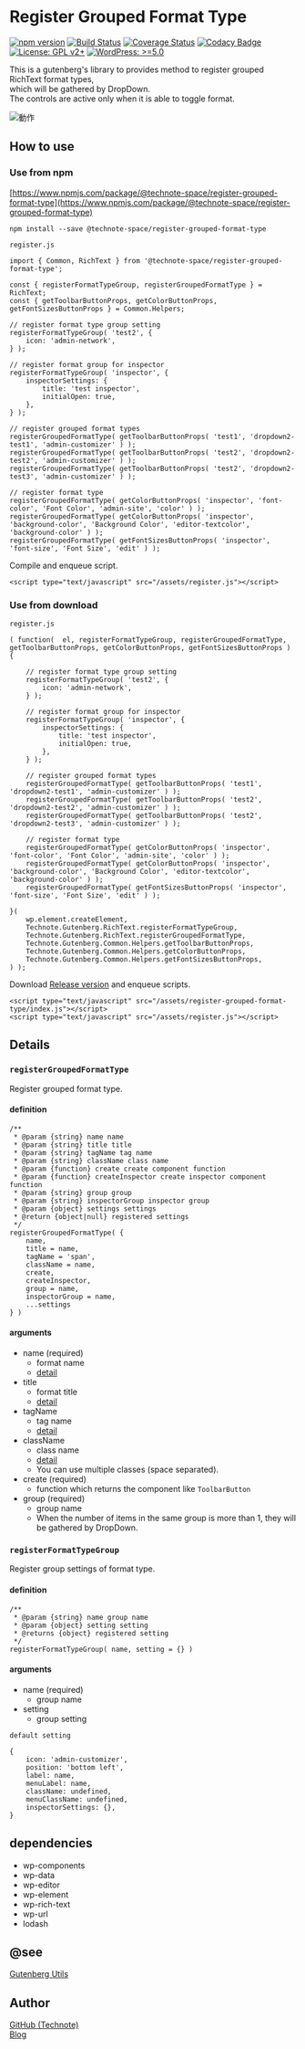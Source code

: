 # Register Grouped Format Type

[![npm version](https://badge.fury.io/js/%40technote-space%2Fregister-grouped-format-type.svg)](https://badge.fury.io/js/%40technote-space%2Fregister-grouped-format-type)
[![Build Status](https://travis-ci.com/technote-space/register-grouped-format-type.svg?branch=master)](https://travis-ci.com/technote-space/register-grouped-format-type)
[![Coverage Status](https://coveralls.io/repos/github/technote-space/register-grouped-format-type/badge.svg?branch=master)](https://coveralls.io/github/technote-space/register-grouped-format-type?branch=master)
[![Codacy Badge](https://api.codacy.com/project/badge/Grade/616394da0ba143d7b3aee4f79d318cdf)](https://www.codacy.com/app/technote-space/register-grouped-format-type?utm_source=github.com&amp;utm_medium=referral&amp;utm_content=technote-space/register-grouped-format-type&amp;utm_campaign=Badge_Grade)
[![License: GPL v2+](https://img.shields.io/badge/License-GPL%20v2%2B-blue.svg)](http://www.gnu.org/licenses/gpl-2.0.html)
[![WordPress: >=5.0](https://img.shields.io/badge/WordPress-%3E%3D5.0-brightgreen.svg)](https://wordpress.org/)

This is a gutenberg's library to provides method to register grouped RichText format types,   
which will be gathered by DropDown.  
The controls are active only when it is able to toggle format.

![動作](https://raw.githubusercontent.com/technote-space/register-grouped-format-type/master/screenshot1.png)

## How to use
### Use from npm
[https://www.npmjs.com/package/@technote-space/register-grouped-format-type](https://www.npmjs.com/package/@technote-space/register-grouped-format-type)

```
npm install --save @technote-space/register-grouped-format-type
```

`register.js`
```
import { Common, RichText } from '@technote-space/register-grouped-format-type';

const { registerFormatTypeGroup, registerGroupedFormatType } = RichText;
const { getToolbarButtonProps, getColorButtonProps, getFontSizesButtonProps } = Common.Helpers;

// register format type group setting
registerFormatTypeGroup( 'test2', {
	icon: 'admin-network',
} );

// register format group for inspector
registerFormatTypeGroup( 'inspector', {
	inspectorSettings: {
		title: 'test inspector',
		initialOpen: true,
	},
} );

// register grouped format types
registerGroupedFormatType( getToolbarButtonProps( 'test1', 'dropdown2-test1', 'admin-customizer' ) );
registerGroupedFormatType( getToolbarButtonProps( 'test2', 'dropdown2-test2', 'admin-customizer' ) );
registerGroupedFormatType( getToolbarButtonProps( 'test2', 'dropdown2-test3', 'admin-customizer' ) );

// register format type
registerGroupedFormatType( getColorButtonProps( 'inspector', 'font-color', 'Font Color', 'admin-site', 'color' ) );
registerGroupedFormatType( getColorButtonProps( 'inspector', 'background-color', 'Background Color', 'editor-textcolor', 'background-color' ) );
registerGroupedFormatType( getFontSizesButtonProps( 'inspector', 'font-size', 'Font Size', 'edit' ) );
```

Compile and enqueue script.

```
<script type="text/javascript" src="/assets/register.js"></script>
```

### Use from download

`register.js`
```
( function(  el, registerFormatTypeGroup, registerGroupedFormatType, getToolbarButtonProps, getColorButtonProps, getFontSizesButtonProps ) {

	// register format type group setting
	registerFormatTypeGroup( 'test2', {
		icon: 'admin-network',
	} );

	// register format group for inspector
	registerFormatTypeGroup( 'inspector', {
		inspectorSettings: {
			title: 'test inspector',
			initialOpen: true,
		},
	} );

	// register grouped format types
	registerGroupedFormatType( getToolbarButtonProps( 'test1', 'dropdown2-test1', 'admin-customizer' ) );
	registerGroupedFormatType( getToolbarButtonProps( 'test2', 'dropdown2-test2', 'admin-customizer' ) );
	registerGroupedFormatType( getToolbarButtonProps( 'test2', 'dropdown2-test3', 'admin-customizer' ) );

	// register format type
	registerGroupedFormatType( getColorButtonProps( 'inspector', 'font-color', 'Font Color', 'admin-site', 'color' ) );
	registerGroupedFormatType( getColorButtonProps( 'inspector', 'background-color', 'Background Color', 'editor-textcolor', 'background-color' ) );
	registerGroupedFormatType( getFontSizesButtonProps( 'inspector', 'font-size', 'Font Size', 'edit' ) );

}(
	wp.element.createElement,
	Technote.Gutenberg.RichText.registerFormatTypeGroup,
	Technote.Gutenberg.RichText.registerGroupedFormatType,
	Technote.Gutenberg.Common.Helpers.getToolbarButtonProps,
	Technote.Gutenberg.Common.Helpers.getColorButtonProps,
	Technote.Gutenberg.Common.Helpers.getFontSizesButtonProps,
) );
```

Download [Release version](https://raw.githubusercontent.com/technote-space/register-grouped-format-type/master/build/index.js) and enqueue scripts.
```
<script type="text/javascript" src="/assets/register-grouped-format-type/index.js"></script>
<script type="text/javascript" src="/assets/register.js"></script>
```


## Details
### `registerGroupedFormatType`
Register grouped format type.
#### definition
```
/**
 * @param {string} name name
 * @param {string} title title
 * @param {string} tagName tag name
 * @param {string} className class name
 * @param {function} create create component function
 * @param {function} createInspector create inspector component function
 * @param {string} group group
 * @param {string} inspectorGroup inspector group
 * @param {object} settings settings
 * @return {object|null} registered settings
 */
registerGroupedFormatType( {
	name,
	title = name,
	tagName = 'span',
	className = name,
	create,
	createInspector,
	group = name,
	inspectorGroup = name,
	...settings
} )
```
#### arguments
- name (required)
  - format name
  - [detail](https://github.com/WordPress/gutenberg/blob/release/5.6/packages/rich-text/src/register-format-type.js#L17)
- title
  - format title
  - [detail](https://github.com/WordPress/gutenberg/blob/release/5.6/packages/rich-text/src/register-format-type.js#L211)
- tagName
  - tag name
  - [detail](https://github.com/WordPress/gutenberg/blob/release/5.6/packages/rich-text/src/register-format-type.js#L19)
- className
  - class name
  - [detail](https://github.com/WordPress/gutenberg/blob/release/5.6/packages/rich-text/src/register-format-type.js#L20)
  - You can use multiple classes (space separated).
- create (required)
  - function which returns the component like `ToolbarButton`
- group (required)
  - group name
  - When the number of items in the same group is more than 1, they will be gathered by DropDown.

### `registerFormatTypeGroup`
Register group settings of format type.  
#### definition
```
/**
 * @param {string} name group name
 * @param {object} setting setting
 * @returns {object} registered setting
 */
registerFormatTypeGroup( name, setting = {} )
```  
#### arguments
- name (required)
  - group name
- setting
  - group setting  
  
`default setting`
```
{
	icon: 'admin-customizer',
	position: 'bottom left',
	label: name,
	menuLabel: name,
	className: undefined,
	menuClassName: undefined,
	inspectorSettings: {},
}
```

## dependencies
- wp-components
- wp-data
- wp-editor
- wp-element
- wp-rich-text
- wp-url
- lodash

## @see
[Gutenberg Utils](https://github.com/technote-space/gutenberg-utils)

## Author
[GitHub (Technote)](https://github.com/technote-space)  
[Blog](https://technote.space)
